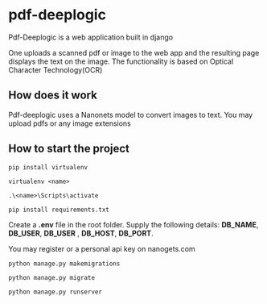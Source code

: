 # pdf-deeplogic


Pdf-Deeplogic is a web application built in django

One uploads a scanned pdf or image to the web app and the resulting page displays the text on the image. The functionality is based on Optical Character Technology(OCR)


## How does it work

Pdf-deeplogic uses a Nanonets model to convert 
images to text.
You may upload pdfs or any image extensions

## How to start the project
```
pip install virtualenv
```
```
virtualenv <name>
```
```
.\<name>\Scripts\activate
```
```
pip install requirements.txt
```

Create a **.env** file in the root folder.
Supply the following details: 
**DB_NAME**, **DB_USER**, **DB_USER** , **DB_HOST**, **DB_PORT**.

You may register or a personal api key on nanogets.com
```
python manage.py makemigrations
```
```
python manage.py migrate
```
```
python manage.py runserver
```
